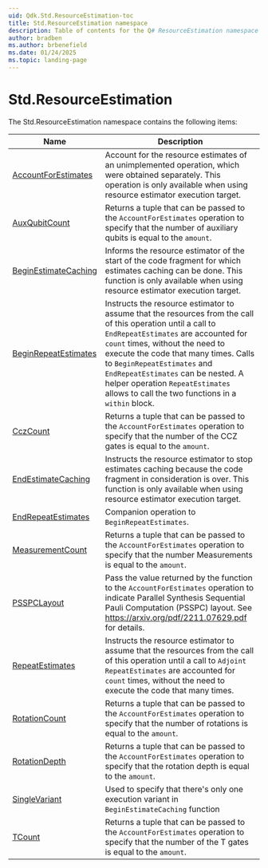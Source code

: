 ```yaml
---
uid: Qdk.Std.ResourceEstimation-toc
title: Std.ResourceEstimation namespace
description: Table of contents for the Q# ResourceEstimation namespace
author: bradben
ms.author: brbenefield
ms.date: 01/24/2025
ms.topic: landing-page
---
```


# Std.ResourceEstimation

The Std.ResourceEstimation namespace contains the following items:

| Name | Description |
|------|-------------|
| [AccountForEstimates](xref:Qdk.Std.ResourceEstimation.AccountForEstimates) | Account for the resource estimates of an unimplemented operation, which were obtained separately. This operation is only available when using resource estimator execution target. |
| [AuxQubitCount](xref:Qdk.Std.ResourceEstimation.AuxQubitCount) | Returns a tuple that can be passed to the `AccountForEstimates` operation to specify that the number of auxiliary qubits is equal to the `amount`. |
| [BeginEstimateCaching](xref:Qdk.Std.ResourceEstimation.BeginEstimateCaching) | Informs the resource estimator of the start of the code fragment for which estimates caching can be done. This function is only available when using resource estimator execution target. |
| [BeginRepeatEstimates](xref:Qdk.Std.ResourceEstimation.BeginRepeatEstimates) | Instructs the resource estimator to assume that the resources from the call of this operation until a call to `EndRepeatEstimates` are accounted for `count` times, without the need to execute the code that many times. Calls to `BeginRepeatEstimates` and `EndRepeatEstimates` can be nested. A helper operation `RepeatEstimates` allows to call the two functions in a `within` block. |
| [CczCount](xref:Qdk.Std.ResourceEstimation.CczCount) | Returns a tuple that can be passed to the `AccountForEstimates` operation to specify that the number of the CCZ gates is equal to the `amount`. |
| [EndEstimateCaching](xref:Qdk.Std.ResourceEstimation.EndEstimateCaching) | Instructs the resource estimator to stop estimates caching because the code fragment in consideration is over. This function is only available when using resource estimator execution target. |
| [EndRepeatEstimates](xref:Qdk.Std.ResourceEstimation.EndRepeatEstimates) | Companion operation to `BeginRepeatEstimates`. |
| [MeasurementCount](xref:Qdk.Std.ResourceEstimation.MeasurementCount) | Returns a tuple that can be passed to the `AccountForEstimates` operation to specify that the number Measurements is equal to the `amount`. |
| [PSSPCLayout](xref:Qdk.Std.ResourceEstimation.PSSPCLayout) | Pass the value returned by the function to the `AccountForEstimates` operation to indicate Parallel Synthesis Sequential Pauli Computation (PSSPC) layout. See https://arxiv.org/pdf/2211.07629.pdf for details. |
| [RepeatEstimates](xref:Qdk.Std.ResourceEstimation.RepeatEstimates) | Instructs the resource estimator to assume that the resources from the call of this operation until a call to `Adjoint RepeatEstimates` are accounted for `count` times, without the need to execute the code that many times. |
| [RotationCount](xref:Qdk.Std.ResourceEstimation.RotationCount) | Returns a tuple that can be passed to the `AccountForEstimates` operation to specify that the number of rotations is equal to the `amount`. |
| [RotationDepth](xref:Qdk.Std.ResourceEstimation.RotationDepth) | Returns a tuple that can be passed to the `AccountForEstimates` operation to specify that the rotation depth is equal to the `amount`. |
| [SingleVariant](xref:Qdk.Std.ResourceEstimation.SingleVariant) | Used to specify that there's only one execution variant in `BeginEstimateCaching` function |
| [TCount](xref:Qdk.Std.ResourceEstimation.TCount) | Returns a tuple that can be passed to the `AccountForEstimates` operation to specify that the number of the T gates is equal to the `amount`. |
